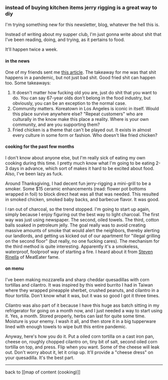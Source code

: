 ### instead of buying kitchen items jerry rigging is a great way to diy

I'm trying something new for this newsletter, blog, whatever the hell this is.

Instead of writing about my supper club, I'm just gonna write about shit that I've been reading, doing, and trying, as it pertains to food. 

It'll happen twice a week.

#### in the news

One of my friends sent me [this article](https://la.eater.com/2020/11/17/21572173/la-restaurant-gol-tong-chicken-koreatown-director-gol-tong-korean-filmmaker). The takeaway for me was that shit happens in a pandemic, but not just bad shit. Good fried shit can happen too. Some takeaways:

1. It doesn't matter how fucking old you are, just do shit that you want to do. You can say 67-year olds don't belong in the food industry, but obviously, you can be an exception to the normal case.
2. Community matters. Koreatown in Los Angeles is iconic in itself. Would this place survive anywhere else? "Repeat customers" who are culturally in the know make this place a reality. Where is your own community, and are you supporting them?
3. Fried chicken is a theme that can't be played out. It exists in almost every culture in some form or fashion. Who doesn't like fried chicken?

#### cooking for the past few months

I don't know about anyone else, but I'm really sick of eating my own cooking during this time. I pretty much know what I'm going to be eating 2-3 days in advance, which sort of makes it hard to be excited about food. Also, I've been lazy as fuck.

Around Thanksgiving, I had decent fun jerry-rigging a mini-grill to be a smoker. Some $15 ceramic enhancements (read: flower pot bottoms wrapped in foil) to block direct heat was all that was needed. This resulted in smoked chicken, smoked baby backs, and barbecue flavor. It was good.

I ran out of charcoal, so the trend stopped. I'm going to start up again, simply because I enjoy figuring out the best way to light charcoal. The first way was just using newspaper. The second, oiled towels. The third, cotton balls soaked in petroleum jelly. The goal really was to avoid creating massive amounts of smoke that would alert the neighbors, thereby alerting our landlords, and getting us kicked out of our apartment for "illegal grilling on the second floor" (but really, no one fucking cares). The mechanism for the third method is quite interesting. Apparently it's a smokeless, waterproof, foolproof way of starting a fire. I heard about it from [Steven Rinella](https://tim.blog/2020/11/24/steven-rinella-wilderness-skills-and-survival/) of MeatEater fame.

#### on menu

I've been making mozzarella and sharp cheddar quesadillas with corn tortillas and cilantro. It was inspired by this weird burrito I had in Taiwan where they wrapped pineapple sherbet, crushed peanuts, and cilantro in a flour tortilla. Don't know what it was, but it was so good I got it three times.

Cilantro was also part of it because I have this huge ass batch sitting in my refrigerator for going on a month now, and I just needed a way to start using it. Yes, a month. Stored properly, herbs can last for quite some time. Moisture is your enemy. I wash it all, and then store it in a big tupperware lined with enough towels to wipe butt this entire pandemic.

Anyway, here's how you do it. Put a oiled corn tortilla on a cast iron pan, cheese on, roughly chopped cilantro on, tiny bit of salt, second oiled corn tortilla on top, and press. Flip when you want. Some of the cheese will leak out. Don't worry about it, let it crisp up. It'll provide a "cheese dress" on your quesadilla. It's the best part.

---

back to [[map of content (cooking)]]